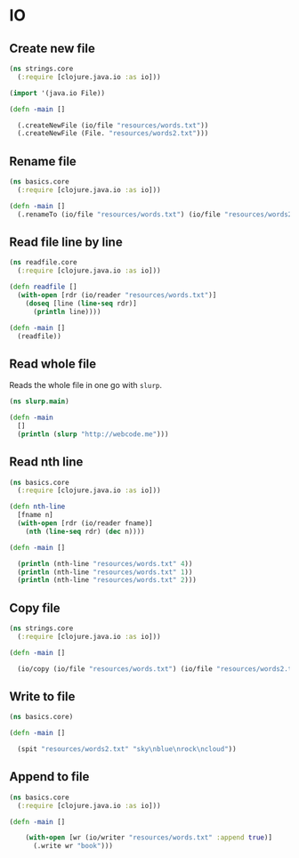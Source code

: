 # IO

## Create new file

```clojure
(ns strings.core 
  (:require [clojure.java.io :as io]))

(import '(java.io File))

(defn -main []

  (.createNewFile (io/file "resources/words.txt"))
  (.createNewFile (File. "resources/words2.txt")))
```

## Rename file 

```clojure
(ns basics.core
  (:require [clojure.java.io :as io]))

(defn -main []
  (.renameTo (io/file "resources/words.txt") (io/file "resources/words2.txt")))
```

## Read file line by line

```clojure
(ns readfile.core
  (:require [clojure.java.io :as io]))

(defn readfile []
  (with-open [rdr (io/reader "resources/words.txt")]
    (doseq [line (line-seq rdr)]
      (println line))))

(defn -main []
  (readfile))
```

## Read whole file

Reads the whole file in one go with `slurp`.  

```clojure
(ns slurp.main)

(defn -main
  []
  (println (slurp "http://webcode.me")))
```

## Read nth line

```clojure
(ns basics.core
  (:require [clojure.java.io :as io]))

(defn nth-line
  [fname n]
  (with-open [rdr (io/reader fname)]
    (nth (line-seq rdr) (dec n))))

(defn -main []

  (println (nth-line "resources/words.txt" 4))
  (println (nth-line "resources/words.txt" 1))
  (println (nth-line "resources/words.txt" 2)))
```  

## Copy file

```clojure
(ns strings.core
  (:require [clojure.java.io :as io]))

(defn -main []

  (io/copy (io/file "resources/words.txt") (io/file "resources/words2.txt")))
```

## Write to file 

```clojure
(ns basics.core)

(defn -main []

  (spit "resources/words2.txt" "sky\nblue\nrock\ncloud"))
```

## Append to file

```clojure
(ns basics.core
  (:require [clojure.java.io :as io]))

(defn -main []

    (with-open [wr (io/writer "resources/words.txt" :append true)]
      (.write wr "book")))
```
